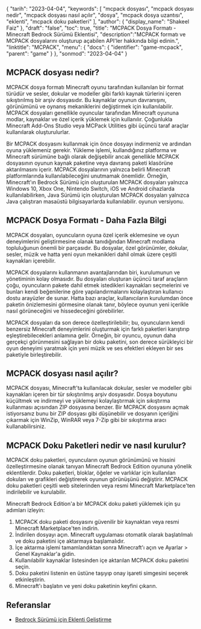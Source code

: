 {
"tarih": "2023-04-04",
  "keywords": [
"mcpack dosyası",
"mcpack dosyası nedir",
"mcpack dosyası nasıl açılır",
"dosya",
"mcpack dosya uzantısı",
"eklenti",
"mcpack doku paketleri"
],
  "author": {
"display_name": "Shakeel Faiz"
},
"draft": "false",
"toc": true,
"title": "MCPACK Dosya Formatı - Minecraft Bedrock Sürümü Eklentisi",
  "description":"MCPACK formatı ve MCPACK dosyalarını oluşturup açabilen API'ler hakkında bilgi edinin.",
"linktitle": "MCPACK",
  "menu": {
    "docs": {
      "identifier": "game-mcpack",
      "parent": "game"
}
},
"sonmod": "2023-04-04"
}

## MCPACK dosyası nedir?

MCPACK dosya formatı Minecraft oyunu tarafından kullanılan bir format türüdür ve sesler, dokular ve modeller gibi farklı kaynak türlerini içeren sıkıştırılmış bir arşiv dosyasıdır. Bu kaynaklar oyunun davranışını, görünümünü ve oynanış mekaniklerini değiştirmek için kullanılabilir. MCPACK dosyaları genellikle oyuncular tarafından Minecraft oyununa modlar, kaynaklar ve özel içerik yüklemek için kullanılır. Çoğunlukla Minecraft Add-Ons Studio veya MCPack Utilities gibi üçüncü taraf araçlar kullanılarak oluşturulurlar.

Bir MCPACK dosyasını kullanmak için önce dosyayı indirmeniz ve ardından oyuna yüklemeniz gerekir. Yükleme işlemi, kullandığınız platforma ve Minecraft sürümüne bağlı olarak değişebilir ancak genellikle MCPACK dosyasının oyunun kaynak paketine veya davranış paketi klasörüne aktarılmasını içerir. MCPACK dosyalarının yalnızca belirli Minecraft platformlarında kullanılabileceğini unutmamak önemlidir. Örneğin, Minecraft'ın Bedrock Sürümü için oluşturulan MCPACK dosyaları yalnızca Windows 10, Xbox One, Nintendo Switch, iOS ve Android cihazlarda kullanılabilirken, Java Sürümü için oluşturulan MCPACK dosyaları yalnızca Java çalıştıran masaüstü bilgisayarlarda kullanılabilir. oyunun versiyonu.

## MCPACK Dosya Formatı - Daha Fazla Bilgi

MCPACK dosyaları, oyuncuların oyuna özel içerik eklemesine ve oyun deneyimlerini geliştirmesine olanak tanıdığından Minecraft modlama topluluğunun önemli bir parçasıdır. Bu dosyalar, özel görünümler, dokular, sesler, müzik ve hatta yeni oyun mekanikleri dahil olmak üzere çeşitli kaynakları içerebilir.

MCPACK dosyalarını kullanmanın avantajlarından biri, kurulumunun ve yönetiminin kolay olmasıdır. Bu dosyaları oluşturan üçüncü taraf araçların çoğu, oyuncuların pakete dahil etmek istedikleri kaynakları seçmelerini ve bunları kendi beğenilerine göre yapılandırmalarını kolaylaştıran kullanıcı dostu arayüzler de sunar. Hatta bazı araçlar, kullanıcıların kurulumdan önce paketin önizlemesini görmesine olanak tanır, böylece oyunun yeni içerikle nasıl görüneceğini ve hissedeceğini görebilirler.

MCPACK dosyaları da son derece özelleştirilebilir; bu, oyuncuların kendi benzersiz Minecraft deneyimlerini oluşturmak için farklı paketleri karıştırıp eşleştirebilecekleri anlamına gelir. Örneğin, bir oyuncu, oyunun daha gerçekçi görünmesini sağlayan bir doku paketini, son derece sürükleyici bir oyun deneyimi yaratmak için yeni müzik ve ses efektleri ekleyen bir ses paketiyle birleştirebilir.

## MCPACK dosyası nasıl açılır?

MCPACK dosyası, Minecraft'ta kullanılacak dokular, sesler ve modeller gibi kaynakları içeren bir tür sıkıştırılmış arşiv dosyasıdır. Dosya boyutunu küçültmek ve indirmeyi ve yüklemeyi kolaylaştırmak için sıkıştırma kullanması açısından ZIP dosyasına benzer. Bir MCPACK dosyasını açmak istiyorsanız bunu bir ZIP dosyası gibi düşünebilir ve dosyanın içeriğini çıkarmak için WinZip, WinRAR veya 7-Zip gibi bir sıkıştırma aracı kullanabilirsiniz.

## MCPACK Doku Paketleri nedir ve nasıl kurulur?

MCPACK doku paketleri, oyuncuların oyunun görünümünü ve hissini özelleştirmesine olanak tanıyan Minecraft Bedrock Edition oyununa yönelik eklentilerdir. Doku paketleri, bloklar, öğeler ve varlıklar için kullanılan dokuları ve grafikleri değiştirerek oyunun görünüşünü değiştirir. MCPACK doku paketleri çeşitli web sitelerinden veya resmi Minecraft Marketplace'ten indirilebilir ve kurulabilir.

Minecraft Bedrock Edition'a bir MCPACK doku paketi yüklemek için şu adımları izleyin:

1. MCPACK doku paketi dosyasını güvenilir bir kaynaktan veya resmi Minecraft Marketplace'ten indirin.
2. İndirilen dosyayı açın. Minecraft uygulaması otomatik olarak başlatılmalı ve doku paketini içe aktarmaya başlamalıdır.
3. İçe aktarma işlemi tamamlandıktan sonra Minecraft'ı açın ve Ayarlar > Genel Kaynaklar'a gidin.
4. Kullanılabilir kaynaklar listesinden içe aktarılan MCPACK doku paketini seçin.
5. Doku paketini listenin en üstüne taşıyıp onay işareti simgesini seçerek etkinleştirin.
6. Minecraft'ı başlatın ve yeni doku paketinin keyfini çıkarın.

## Referanslar

* [Bedrock Sürümü için Eklenti Geliştirme](https://learn.microsoft.com/en-us/minecraft/creator/documents/gettingstarted)


